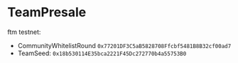 # TeamPresale

ftm testnet:

- CommunityWhitelistRound `0x77201DF3C5aB5828708Ffcbf5481B8B32cf00ad7`
- TeamSeed: `0x18b530114E35bca2221F45Dc272770b4a55753B0`
